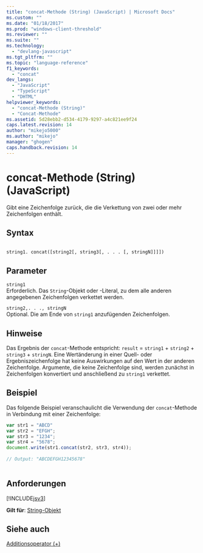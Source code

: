 ```yaml
---
title: "concat-Methode (String) (JavaScript) | Microsoft Docs"
ms.custom: ""
ms.date: "01/18/2017"
ms.prod: "windows-client-threshold"
ms.reviewer: ""
ms.suite: ""
ms.technology: 
  - "devlang-javascript"
ms.tgt_pltfrm: ""
ms.topic: "language-reference"
f1_keywords: 
  - "concat"
dev_langs: 
  - "JavaScript"
  - "TypeScript"
  - "DHTML"
helpviewer_keywords: 
  - "concat-Methode (String)"
  - "Concat-Methode"
ms.assetid: 5d28ebb2-d534-4179-9297-a4c821ee9f24
caps.latest.revision: 14
author: "mikejo5000"
ms.author: "mikejo"
manager: "ghogen"
caps.handback.revision: 14
---
```

# concat-Methode (String) (JavaScript)
Gibt eine Zeichenfolge zurück, die die Verkettung von zwei oder mehr Zeichenfolgen enthält.  
  
## Syntax  
  
```  
  
string1. concat([string2[, string3[, . . . [, stringN]]]])  
```  
  
## Parameter  
 `string1`  
 Erforderlich.  Das `String`\-Objekt oder \-Literal, zu dem alle anderen angegebenen Zeichenfolgen verkettet werden.  
  
 `string2,. . ., stringN`  
 Optional.  Die am Ende von `string1` anzufügenden Zeichenfolgen.  
  
## Hinweise  
 Das Ergebnis der `concat`\-Methode entspricht: `result` \= `string1` \+ `string2` \+ `string3` \+ `stringN`.  Eine Wertänderung in einer Quell\- oder Ergebniszeichenfolge hat keine Auswirkungen auf den Wert in der anderen Zeichenfolge.  Argumente, die keine Zeichenfolge sind, werden zunächst in Zeichenfolgen konvertiert und anschließend zu `string1` verkettet.  
  
## Beispiel  
 Das folgende Beispiel veranschaulicht die Verwendung der `concat`\-Methode in Verbindung mit einer Zeichenfolge:  
  
```javascript  
var str1 = "ABCD"  
var str2 = "EFGH";  
var str3 = "1234";  
var str4 = "5678";  
document.write(str1.concat(str2, str3, str4));  
  
// Output: "ABCDEFGH12345678"  
  
```  
  
## Anforderungen  
 [!INCLUDE[jsv3](../../includes/jsv3-md.md)]  
  
 **Gilt für**: [String\-Objekt](../../javascript/reference/string-object-javascript.md)  
  
## Siehe auch  
 [Additionsoperator \(\+\)](../../javascript/reference/addition-operator-decrement-javascript.md)